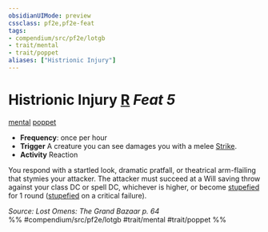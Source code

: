 ```yaml
---
obsidianUIMode: preview
cssclass: pf2e,pf2e-feat
tags:
- compendium/src/pf2e/lotgb
- trait/mental
- trait/poppet
aliases: ["Histrionic Injury"]
---
```

# Histrionic Injury  [R](/rules/core-rulebook/chapter-9-playing-the-game.md#Actions "Reaction") *Feat 5*  
[mental](/rules/traits/mental.md)  [poppet](/rules/traits/poppet-lotgb.md)  

- **Frequency**: once per hour
- **Trigger** A creature you can see damages you with a melee [Strike](/rules/actions/strike.md).
- **Activity** Reaction

You respond with a startled look, dramatic pratfall, or theatrical arm-flailing that stymies your attacker. The attacker must succeed at a Will saving throw against your class DC or spell DC, whichever is higher, or become [stupefied](/rules/conditions.md#Stupefied) for 1 round ([stupefied](/rules/conditions.md#Stupefied) on a critical failure).

*Source: Lost Omens: The Grand Bazaar p. 64*  
%% #compendium/src/pf2e/lotgb #trait/mental #trait/poppet %%